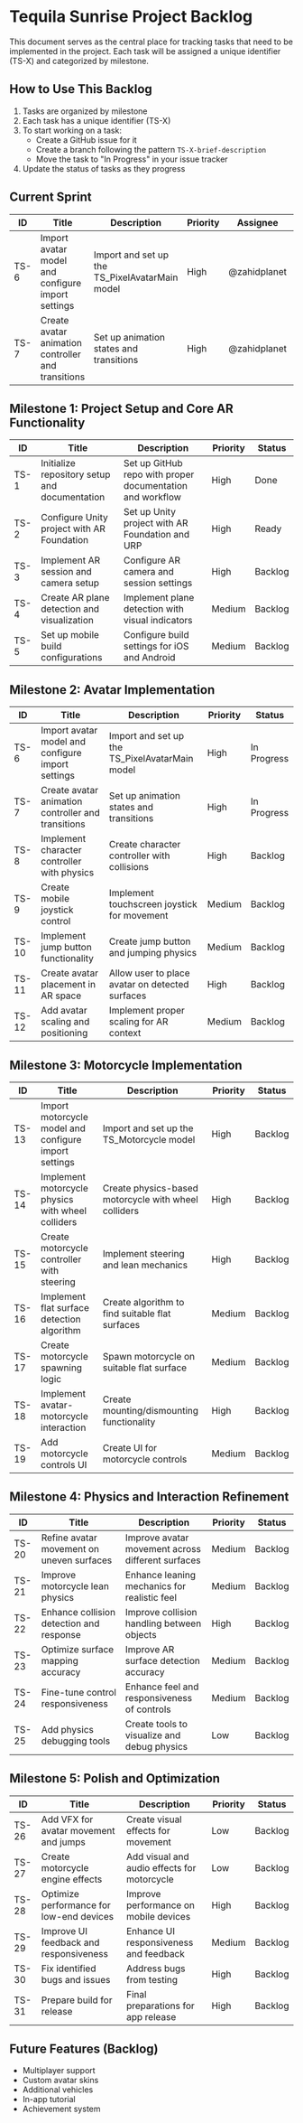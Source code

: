 # Tequila Sunrise Project Backlog

This document serves as the central place for tracking tasks that need to be implemented in the project. Each task will be assigned a unique identifier (TS-X) and categorized by milestone.

## How to Use This Backlog

1. Tasks are organized by milestone
2. Each task has a unique identifier (TS-X)
3. To start working on a task:
   - Create a GitHub issue for it
   - Create a branch following the pattern `TS-X-brief-description`
   - Move the task to "In Progress" in your issue tracker
4. Update the status of tasks as they progress

## Current Sprint

<!-- Tasks currently being worked on in the current sprint -->

| ID    | Title | Description | Priority | Assignee | Status |
|-------|-------|-------------|----------|----------|--------|
| TS-6  | Import avatar model and configure import settings | Import and set up the TS_PixelAvatarMain model | High | @zahidplanet | In Progress |
| TS-7  | Create avatar animation controller and transitions | Set up animation states and transitions | High | @zahidplanet | In Progress |

## Milestone 1: Project Setup and Core AR Functionality

| ID    | Title | Description | Priority | Status |
|-------|-------|-------------|----------|--------|
| TS-1  | Initialize repository setup and documentation | Set up GitHub repo with proper documentation and workflow | High | Done |
| TS-2  | Configure Unity project with AR Foundation | Set up Unity project with AR Foundation and URP | High | Ready |
| TS-3  | Implement AR session and camera setup | Configure AR camera and session settings | High | Backlog |
| TS-4  | Create AR plane detection and visualization | Implement plane detection with visual indicators | Medium | Backlog |
| TS-5  | Set up mobile build configurations | Configure build settings for iOS and Android | Medium | Backlog |

## Milestone 2: Avatar Implementation

| ID    | Title | Description | Priority | Status |
|-------|-------|-------------|----------|--------|
| TS-6  | Import avatar model and configure import settings | Import and set up the TS_PixelAvatarMain model | High | In Progress |
| TS-7  | Create avatar animation controller and transitions | Set up animation states and transitions | High | In Progress |
| TS-8  | Implement character controller with physics | Create character controller with collisions | High | Backlog |
| TS-9  | Create mobile joystick control | Implement touchscreen joystick for movement | Medium | Backlog |
| TS-10 | Implement jump button functionality | Create jump button and jumping physics | Medium | Backlog |
| TS-11 | Create avatar placement in AR space | Allow user to place avatar on detected surfaces | High | Backlog |
| TS-12 | Add avatar scaling and positioning | Implement proper scaling for AR context | Medium | Backlog |

## Milestone 3: Motorcycle Implementation

| ID    | Title | Description | Priority | Status |
|-------|-------|-------------|----------|--------|
| TS-13 | Import motorcycle model and configure import settings | Import and set up the TS_Motorcycle model | High | Backlog |
| TS-14 | Implement motorcycle physics with wheel colliders | Create physics-based motorcycle with wheel colliders | High | Backlog |
| TS-15 | Create motorcycle controller with steering | Implement steering and lean mechanics | High | Backlog |
| TS-16 | Implement flat surface detection algorithm | Create algorithm to find suitable flat surfaces | Medium | Backlog |
| TS-17 | Create motorcycle spawning logic | Spawn motorcycle on suitable flat surface | Medium | Backlog |
| TS-18 | Implement avatar-motorcycle interaction | Create mounting/dismounting functionality | High | Backlog |
| TS-19 | Add motorcycle controls UI | Create UI for motorcycle controls | Medium | Backlog |

## Milestone 4: Physics and Interaction Refinement

| ID    | Title | Description | Priority | Status |
|-------|-------|-------------|----------|--------|
| TS-20 | Refine avatar movement on uneven surfaces | Improve avatar movement across different surfaces | Medium | Backlog |
| TS-21 | Improve motorcycle lean physics | Enhance leaning mechanics for realistic feel | Medium | Backlog |
| TS-22 | Enhance collision detection and response | Improve collision handling between objects | High | Backlog |
| TS-23 | Optimize surface mapping accuracy | Improve AR surface detection accuracy | Medium | Backlog |
| TS-24 | Fine-tune control responsiveness | Enhance feel and responsiveness of controls | Medium | Backlog |
| TS-25 | Add physics debugging tools | Create tools to visualize and debug physics | Low | Backlog |

## Milestone 5: Polish and Optimization

| ID    | Title | Description | Priority | Status |
|-------|-------|-------------|----------|--------|
| TS-26 | Add VFX for avatar movement and jumps | Create visual effects for movement | Low | Backlog |
| TS-27 | Create motorcycle engine effects | Add visual and audio effects for motorcycle | Low | Backlog |
| TS-28 | Optimize performance for low-end devices | Improve performance on mobile devices | High | Backlog |
| TS-29 | Improve UI feedback and responsiveness | Enhance UI responsiveness and feedback | Medium | Backlog |
| TS-30 | Fix identified bugs and issues | Address bugs from testing | High | Backlog |
| TS-31 | Prepare build for release | Final preparations for app release | High | Backlog |

## Future Features (Backlog)

<!-- Ideas for future development beyond the current milestones -->

- Multiplayer support
- Custom avatar skins
- Additional vehicles
- In-app tutorial
- Achievement system 
